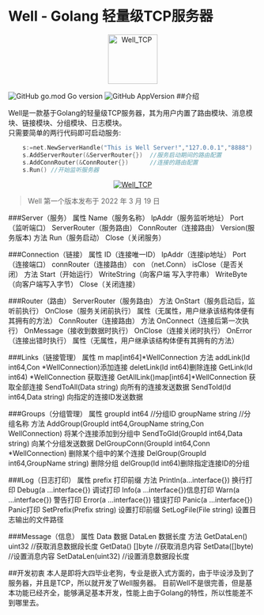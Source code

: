 # Well - Golang 轻量级TCP服务器
<p align="center">
    <a href="/" target="_blank" style="text-align: center">
        <img src="https://github.com/lvwei25/well_tcp/blob/main/logo.png" style="width: 100px;height: 100px" alt="Well_TCP" />
    </a>
</p>

![GitHub go.mod Go version](https://img.shields.io/github/go-mod/go-version/lvwei25/well_tcp)
![GitHub AppVersion](https://img.shields.io/badge/Version-V1.0-blue)
##介绍

Well是一款基于Golang的轻量级TCP服务器，其为用户内置了路由模块、消息模块、链接模块、分组模块、日志模块。
<br>
只需要简单的两行代码即可启动服务:

````go
	s:=net.NewServerHandle("This is Well Server!","127.0.0.1","8888")
	s.AddServerRouter(&ServerRouter{})  //服务启动期间的路由配置
	s.AddConnRouter(&ConnRouter{})      //连接的路由配置
	s.Run() //开始监听服务器
````

<p align="center">
    <a href="/" target="_blank" style="text-align: center">
        <img src="https://github.com/lvwei25/well_tcp/blob/main/test_img/run.jpg" alt="Well_TCP" />
    </a>
</p>

> Well 第一个版本发布于 2022 年 3 月 19 日

###Server（服务）
    属性
        Name（服务名称）
        IpAddr（服务监听地址）
        Port（监听端口）
        ServerRouter（服务路由）
        ConnRouter（连接路由）
        Version(服务版本)
    方法
        Run（服务启动）
        Close（关闭服务）
        
###Connection（链接）
	属性
		ID（连接唯一ID）
		IpAddr（连接ip地址）
		Port（连接端口）
		connRouter（连接路由）
		con （net.Conn）
		isClose（是否关闭）
	方法
		Start（开始运行）
		WriteString（向客户端 写入字符串）
		WriteByte（向客户端写入字节）
		Close（关闭连接）

###Router（路由）
	ServerRouter（服务路由）
		方法
			OnStart（服务启动后，监听前执行）
			OnClose（服务关闭前执行）
		属性（无属性，用户继承该结构体便有其拥有的方法）
	ConnRouter（连接路由）
		方法
			OnConnect（连接后第一次执行）
			OnMessage（接收到数据时执行）
			OnClose（连接关闭时执行）
			OnError（连接出错时执行）
		属性（无属性，用户继承该结构体便有其拥有的方法）


###Links（链接管理）
	属性
		m map[int64]*WellConnection
	方法
		addLink(Id int64,Con *WellConnection)添加连接
		deletLink(Id int64)删除连接
		GetLink(Id int64) *WellConnection 获取连接
		GetAllLink()map[int64]*WellConnection 获取全部连接
		SendToAll(Data string) 向所有的连接发送数据
		SendToId(Id int64,Data string) 向指定的连接ID发送数据


###Groups（分组管理）
	属性
			groupId int64		//分组ID
		groupName string	//分组名称
	方法
		AddGroup(GroupId int64,GroupName string,Con WellConnection) 将某个连接添加到分组中
		SendToGId(GroupId int64,Data string) 向某个分组发送数据
		DelGroupConn(GroupId int64,Conn *WellConnection) 删除某个组中的某个连接
		DelGroup(GroupId int64,GroupName string) 删除分组
		delGroup(Id int64)删除指定连接ID的分组


###Log（日志打印）
	属性
		prefix 打印前缀
	方法
		Println(a...interface{}) 换行打印
		Debug(a ...interface{}) 调试打印
		Info(a ...interface{})信息打印
		Warn(a ...interface{}) 警告打印
		Error(a ...interface{}) 错误打印
		Panic(a ...interface{}) Panic打印
		SetPrefix(Prefix string) 设置打印前缀
		SetLogFile(File string) 设置日志输出的文件路径


###Message（信息）
	属性
		Data 数据
		DataLen 数据长度
	方法
		GetDataLen() uint32    //获取消息数据段长度
		GetData() []byte    //获取消息内容
		SetData([]byte)        //设置消息内容
		SetDataLen(uint32)    //设置消息数据段长度



##开发初衷
本人是即将大四毕业老狗，专业是嵌入式方面的，由于毕设涉及到了服务器，并且是TCP，所以就开发了Well服务器。
目前Well不是很完善，但是基本功能已经齐全，能够满足基本开发，性能上由于Golang的特性，所以性能差不到哪里去。


